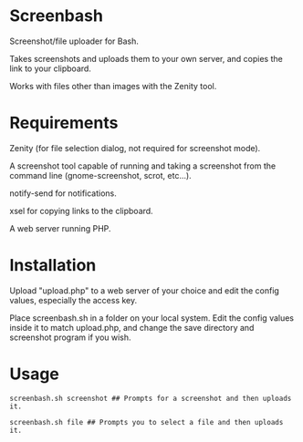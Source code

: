 Screenbash
==========

Screenshot/file uploader for Bash.

Takes screenshots and uploads them to your own server, and copies the link to your clipboard.

Works with files other than images with the Zenity tool.

Requirements
============

Zenity (for file selection dialog, not required for screenshot mode).

A screenshot tool capable of running and taking a screenshot from the command line (gnome-screenshot, scrot, etc...).

notify-send for notifications.

xsel for copying links to the clipboard.

A web server running PHP.

Installation
============

Upload "upload.php" to a web server of your choice and edit the config values, especially the access key.

Place screenbash.sh in a folder on your local system. Edit the config values inside it to match upload.php, and change the save directory and screenshot program if you wish.

Usage
=====

    screenbash.sh screenshot ## Prompts for a screenshot and then uploads it.

    screenbash.sh file ## Prompts you to select a file and then uploads it.
